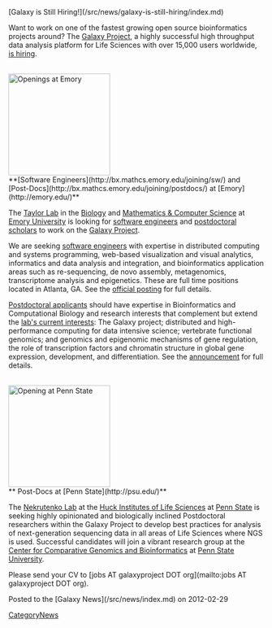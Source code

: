 <div class='newsItemHeader'>[Galaxy is Still Hiring!](/src/news/galaxy-is-still-hiring/index.md)</div>

Want to work on one of the fastest growing open source bioinformatics projects around?  The [Galaxy Project](http://galaxyproject.org/), a highly successful high throughput data analysis platform for Life Sciences with over 15,000 users worldwide, [is hiring](/src/galaxy-is-hiring/index.md).

<br />

<div class='left solid'>
<a href='http://bx.mathcs.emory.edu/joining/'><img src="/src/images/logos/EmoryLogo.jpg" alt="Openings at Emory" width="200" /></a><br />
**[Software Engineers](http://bx.mathcs.emory.edu/joining/sw/) and<br />[Post-Docs](http://bx.mathcs.emory.edu/joining/postdocs/) at [Emory](http://emory.edu/)**
</div>

The [Taylor Lab](http://bx.mathcs.emory.edu/) in the [Biology](http://www.biology.emory.edu) and [Mathematics & Computer Science](http://www.mathcs.emory.edu) at [Emory University](http://emory.edu/) is looking for [software engineers](http://bx.mathcs.emory.edu/joining/sw/) and [postdoctoral scholars](http://bx.mathcs.emory.edu/joining/postdocs/) to work on the [Galaxy Project](http://galaxyproject.org/).  

We are seeking [software engineers](http://bx.mathcs.emory.edu/joining/sw/) with expertise in distributed computing and systems programming, web-based visualization and visual analytics, informatics and data analysis and integration, and bioinformatics application areas such as re-sequencing, de novo assembly, metagenomics, transcriptome analysis and epigenetics.  These are full time positions located in Atlanta, GA.  See the [official posting](http://bx.mathcs.emory.edu/joining/sw/) for full details.

[Postdoctoral applicants](http://bx.mathcs.emory.edu/joining/postdocs/) should have expertise in Bioinformatics and Computational Biology and research interests that complement but extend the [lab's current interests](http://bx.mathcs.emory.edu/research/): The Galaxy project; distributed and high-performance computing for data intensive science; vertebrate functional genomics; and genomics and epigenomic mechanisms of gene regulation, the role of transcription factors and chromatin structure in global gene expression, development, and differentiation.  See the [announcement](http://bx.mathcs.emory.edu/joining/postdocs/) for full details.

<br />

<div class='left solid'><a href='http://www.bx.psu.edu/~anton/'><img src="/src/images/logos/PennStateLogo.jpg" alt="Opening at Penn State" width="200" /></a><br />** Post-Docs at [Penn State](http://psu.edu/)**</div>

The [Nekrutenko Lab](http://www.bx.psu.edu/~anton/) at the [Huck Institutes of Life Sciences](http://www.huck.psu.edu/) at [Penn State](http://psu.edu/) is seeking highly opinionated and biologically inclined Postdoctoral researchers within the Galaxy Project to develop best practices for analysis of next-generation sequencing data in all areas of Life Sciences where NGS is used. Successful candidates will join a vibrant research group at the [Center for Comparative Genomics and Bioinformatics](http://www.bx.psu.edu/) at [Penn State University](http://psu.edu/). 

Please send your CV to [jobs AT galaxyproject DOT org](mailto:jobs AT galaxyproject DOT org).

<div class='newsItemFooter'>Posted to the [Galaxy News](/src/news/index.md) on 2012-02-29</div>

[CategoryNews](/src/category-news/index.md)
